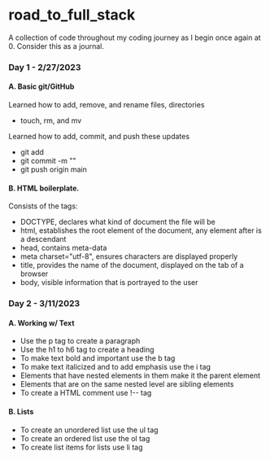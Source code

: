 # road_to_full_stack

<div>
<p> A collection of code throughout my coding journey as I begin once again at 0. Consider this as a journal. </p>
</div>

<div>
<h3> Day 1 - 2/27/2023 </h3>
  <div>
  <h4> A. Basic git/GitHub </h4>
    Learned how to add, remove, and rename files, directories
    <ul>
      <li> touch, rm, and mv </li>
    </ul>
    Learned how to add, commit, and push these updates
    <ul>
      <li> git add </li>
      <li> git commit -m "" </li>
      <li> git push origin main </li>
    </ul>
  <h4> B. HTML boilerplate. </h4>
    Consists of the tags:
    <ul>
      <li> DOCTYPE, declares what kind of document the file will be </li>
      <li> html, establishes the root element of the document, any element after is a descendant </li>
      <li> head, contains meta-data </li>
      <li> meta charset="utf-8", ensures characters are displayed properly  </li>
      <li> title, provides the name of the document, displayed on the tab of a browser </li>
      <li> body, visible information that is portrayed to the user </li>
     </ul>
   </div>
</div>

<div>
<h3> Day 2 - 3/11/2023 </h3>
  <div>
  <h4> A. Working w/ Text </h4>
    <ul>
      <li> Use the p tag to create a paragraph </li>
      <li> Use the h1 to h6 tag to create a heading </li>
      <li> To make text bold and important use the b tag </li>
      <li> To make text italicized and to add emphasis use the i tag </li>
      <li> Elements that have nested elements in them make it the parent element </li>
      <li> Elements that are on the same nested level are sibling elements </li>
      <li> To create a HTML comment use !-- tag </li>
    </ul>
  <h4> B. Lists </h4>
    <ul>
      <li> To create an unordered list use the ul tag </li>
      <li> To create an ordered list use the ol tag </li>
      <li> To create list items for lists use li tag </li>
    </ul>
  </div>
</div>
